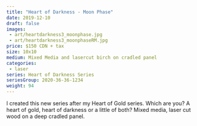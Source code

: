 ```yaml
---
title: "Heart of Darkness - Moon Phase"
date: 2019-12-10
draft: false
images:
 - art/heartdarkness3_moonphase.jpg
 - art/heartdarkness3_moonphaseRM.jpg
price: $150 CDN + tax
size: 10x10 
medium: Mixed Media and lasercut birch on cradled panel
categories:
 - laser
series: Heart of Darkness Series
seriesGroup: 2020-36-36-1234
weight: 94
---
```


I created this new series after my Heart of Gold series. Which are you? A heart of gold, heart of darkness or a little of both?  Mixed media, laser cut wood on a deep cradled panel.